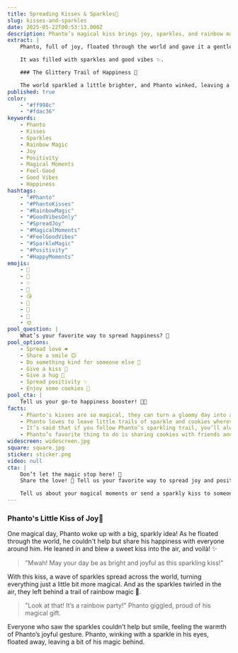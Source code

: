```yaml
---
title: Spreading Kisses & Sparkles💋
slug: kisses-and-sparkles
date: 2025-05-22T00:53:13.000Z
description: Phanto’s magical kiss brings joy, sparkles, and rainbow magic into the world! Spread positivity and magic wherever you go! 💖🌈✨
extract: |
    Phanto, full of joy, floated through the world and gave it a gentle kiss 💋.

    It was filled with sparkles and good vibes ✨.

    ### The Glittery Trail of Happiness 🌈

    The world sparkled a little brighter, and Phanto winked, leaving a trail of rainbow magic 🌈.
published: true
color:
    - "#ff998c"
    - "#fdac36"
keywords:
    - Phanto
    - Kisses
    - Sparkles
    - Rainbow Magic
    - Joy
    - Positivity
    - Magical Moments
    - Feel-Good
    - Good Vibes
    - Happiness
hashtags:
    - "#Phanto"
    - "#PhantoKisses"
    - "#RainbowMagic"
    - "#GoodVibesOnly"
    - "#SpreadJoy"
    - "#MagicalMoments"
    - "#FeelGoodVibes"
    - "#SparkleMagic"
    - "#Positivity"
    - "#HappyMoments"
emojis:
    - 💋
    - 👻
    - ✨
    - 🌈
    - 😘
    - 💖
    - 🎉
    - 🌟
    - 🌞
pool_question: |
    What’s your favorite way to spread happiness? 🎉
pool_options:
    - Spread love ❤️
    - Share a smile 😊
    - Do something kind for someone else 💖
    - Give a kiss 💋
    - Give a hug 🤗
    - Spread positivity ✨
    - Enjoy some cookies 🍪
pool_cta: |
    Tell us your go-to happiness booster! 💖✨
facts:
    - Phanto's kisses are so magical, they can turn a gloomy day into a rainbow-filled adventure! 🌈
    - Phanto loves to leave little trails of sparkle and cookies wherever he goes, just to make sure no one forgets! ✨
    - It’s said that if you follow Phanto’s sparkling trail, you’ll always find your way to happiness! 💖
    - Phanto’s favorite thing to do is sharing cookies with friends and family! 🍪
widescreen: widescreen.jpg
square: square.jpg
sticker: sticker.png
video: null
cta: |
    Don’t let the magic stop here! 💫
    Share the love! 💋 Tell us your favorite way to spread joy and positivity in your day! ✨

    Tell us about your magical moments or send a sparkly kiss to someone who needs a little magic today! 💖
---
```

### Phanto's Little Kiss of Joy💋

One magical day, Phanto woke up with a big, sparkly idea!
As he floated through the world, he couldn't help but share his happiness with everyone around him.
He leaned in and blew a sweet kiss into the air, and voilà! ✨

> "Mwah! May your day be as bright and joyful as this sparkling kiss!"

With this kiss, a wave of sparkles spread across the world, turning everything just a little bit more magical.
And as the sparkles twirled in the air, they left behind a trail of rainbow magic 🌈.

> "Look at that! It’s a rainbow party!" Phanto giggled, proud of his magical gift.

Everyone who saw the sparkles couldn’t help but smile, feeling the warmth of Phanto’s joyful gesture.
Phanto, winking with a sparkle in his eyes, floated away, leaving a bit of his magic behind.